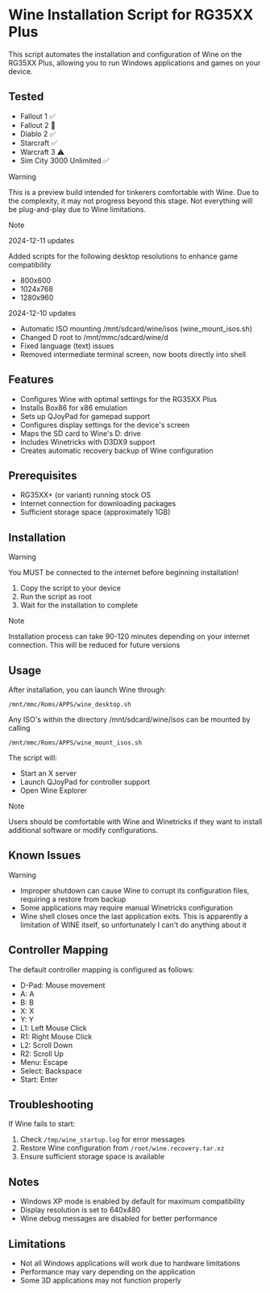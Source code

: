 # Wine Installation Script for RG35XX Plus

This script automates the installation and configuration of Wine on the RG35XX Plus, allowing you to run Windows applications and games on your device.

## Tested
- Fallout 1 ✅
- Fallout 2 🐢
- Diablo 2 ✅
- Starcraft ✅
- Warcraft 3 ⚠️
- Sim City 3000 Unlimited ✅

> [!WARNING]
>  This is a preview build intended for tinkerers comfortable with Wine. Due to the complexity, it may not progress beyond this stage. Not everything will be plug-and-play due to Wine limitations.

> [!NOTE]
> 2024-12-11 updates
> 
> Added scripts for the following desktop resolutions to enhance game compatibility
> - 800x600
> - 1024x768
> - 1280x960
> 
> 2024-12-10 updates
> 
> - Automatic ISO mounting /mnt/sdcard/wine/isos (wine_mount_isos.sh)
> - Changed D root to /mnt/mmc/sdcard/wine/d
> - Fixed language (text) issues
> - Removed intermediate terminal screen, now boots directly into shell

## Features

- Configures Wine with optimal settings for the RG35XX Plus
- Installs Box86 for x86 emulation
- Sets up QJoyPad for gamepad support
- Configures display settings for the device's screen
- Maps the SD card to Wine's D: drive
- Includes Winetricks with D3DX9 support
- Creates automatic recovery backup of Wine configuration

## Prerequisites

- RG35XX+ (or variant) running stock OS
- Internet connection for downloading packages
- Sufficient storage space (approximately 1GB)

## Installation

> [!WARNING]
> You MUST be connected to the internet before beginning installation!

1. Copy the script to your device
2. Run the script as root
3. Wait for the installation to complete

> [!NOTE]
> Installation process can take 90-120 minutes depending on your internet connection. This will be reduced for future versions

## Usage

After installation, you can launch Wine through:
```
/mnt/mmc/Roms/APPS/wine_desktop.sh
```
Any ISO's within the directory /mnt/sdcard/wine/isos can be mounted by calling
```
/mnt/mmc/Roms/APPS/wine_mount_isos.sh
```

The script will:
- Start an X server
- Launch QJoyPad for controller support
- Open Wine Explorer

> [!NOTE]
> Users should be comfortable with Wine and Winetricks if they want to install additional software or modify configurations.

## Known Issues

> [!WARNING]
> 
> - Improper shutdown can cause Wine to corrupt its configuration files, requiring a restore from backup
> - Some applications may require manual Winetricks configuration
> - Wine shell closes once the last application exits. This is apparently a limitation of WINE itself, so unfortunately I can't do anything about it

## Controller Mapping

The default controller mapping is configured as follows:
- D-Pad: Mouse movement
- A: A
- B: B
- X: X
- Y: Y
- L1: Left Mouse Click
- R1: Right Mouse Click
- L2: Scroll Down
- R2: Scroll Up
- Menu: Escape
- Select: Backspace
- Start: Enter

## Troubleshooting

If Wine fails to start:
1. Check `/tmp/wine_startup.log` for error messages
2. Restore Wine configuration from `/root/wine.recovery.tar.xz`
3. Ensure sufficient storage space is available

## Notes

- Windows XP mode is enabled by default for maximum compatibility
- Display resolution is set to 640x480
- Wine debug messages are disabled for better performance

## Limitations

- Not all Windows applications will work due to hardware limitations
- Performance may vary depending on the application
- Some 3D applications may not function properly
